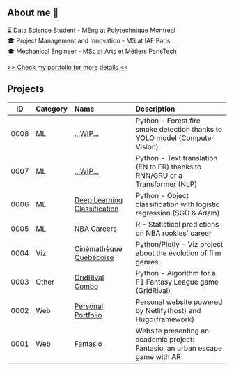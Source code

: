 ## About me 👋

⏳  Data Science Student - MEng at Polytechnique Montréal<br />
🎓 Project Management and Innovation - MS at IAE Paris   <br />
🎓 Mechanical Engineer - MSc at Arts et Métiers ParisTech <br />

[>> Check my portfolio for more details <<](https://morganp.netlify.app/)

## Projects

ID | Category | Name | Description
-----|:------|:-----|:-----
0008 |ML|[...WIP...](https://github.com/MorganPeju/inf8225_project) | Python - Forest fire smoke detection thanks to YOLO model (Computer Vision)
0007 |ML|[...WIP...](https://github.com/MorganPeju/) | Python - Text translation (EN to FR) thanks to RNN/GRU or a Transformer (NLP)
0006 |ML|[Deep Learning Classification](https://github.com/MorganPeju/Probabilistic_AI/tree/main/Classification_Logistic_Regression) | Python - Object classification with logistic regression (SGD & Adam)
0005 |ML|[NBA Careers](https://github.com/MorganPeju/ml-nba-proj)| R - Statistical predictions on NBA rookies' career
0004 |Viz|[Cinémathèque Québécoise](https://github.com/MorganPeju/polymtl-cinematheque-cq-web)  | Python/Plotly - Viz project about the evolution of film genres
0003 |Other|[GridRival Combo](https://github.com/MorganPeju/GridRival_Combo) | Python - Algorithm for a F1 Fantasy League game (GridRival)
0002 |Web|[Personal Portfolio](https://github.com/MorganPeju/personal-hugo-website) | Personal website powered by Netlify(host) and Hugo(framework)
0001 |Web|[Fantasio](https://github.com/MorganPeju/fantasio) | Website presenting an academic project: Fantasio, an urban escape game with AR

<!--
**MorganPeju/MorganPeju** is a ✨ _special_ ✨ repository because its `README.md` (this file) appears on your GitHub profile.

Here are some ideas to get you started:

- 🔭 I’m currently working on ...
- 🌱 I’m currently learning ...
- 👯 I’m looking to collaborate on ...
- 🤔 I’m looking for help with ...
- 💬 Ask me about ...
- 📫 How to reach me: ...
- 😄 Pronouns: ...
- ⚡ Fun fact: ...
-->
